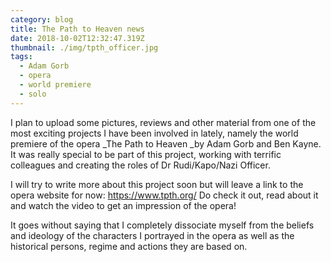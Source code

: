 ```yaml
---
category: blog
title: The Path to Heaven news
date: 2018-10-02T12:32:47.319Z
thumbnail: ./img/tpth_officer.jpg
tags:
  - Adam Gorb
  - opera
  - world premiere
  - solo
---
```

I plan to upload some pictures, reviews and other material from one of the most exciting projects I have been involved in lately, namely the world premiere of the opera _The Path to Heaven _by Adam Gorb and Ben Kayne. It was really special to be part of this project, working with terrific colleagues and creating the roles of Dr Rudi/Kapo/Nazi Officer. 

I will try to write more about this project soon but will leave a link to the opera website for now: https://www.tpth.org/ Do check it out, read about it and watch the video to get an impression of the opera!

It goes without saying that I completely dissociate myself from the beliefs and ideology of the characters I portrayed in the opera as well as the historical persons, regime and actions they are based on.
